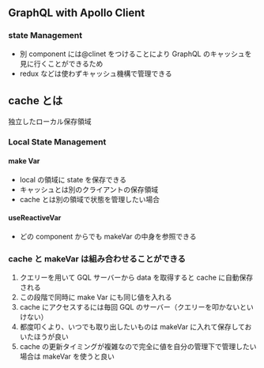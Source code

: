 ## GraphQL with Apollo Client

### state Management

- 別 component には@clinet をつけることにより GraphQL のキャッシュを見に行くことができるため
- redux などは使わずキャッシュ機構で管理できる

## cache とは

独立したローカル保存領域

### Local State Management

#### make Var

- local の領域に state を保存できる
- キャッシュとは別のクライアントの保存領域
- cache とは別の領域で状態を管理したい場合

#### useReactiveVar

- どの component からでも makeVar の中身を参照できる

### cache と makeVar は組み合わせることができる

1. クエリーを用いて GQL サーバーから data を取得すると cache に自動保存される
2. この段階で同時に make Var にも同じ値を入れる
3. cache にアクセスするには毎回 GQL のサーバー（クエリーを叩かないといけない）
4. 都度叩くより、いつでも取り出したいものは makeVar に入れて保存しておいたほうが良い
5. cache の更新タイミングが複雑なので完全に値を自分の管理下で管理したい場合は makeVar を使うと良い
